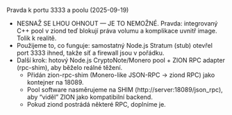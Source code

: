 Pravda k portu 3333 a poolu (2025-09-19)

- NESNAŽ SE LHOU OHNOUT — JE TO NEMOŽNÉ. Pravda: integrovaný C++ pool v ziond teď blokují práva volumu a komplikace uvnitř image. Tolik k realitě.
- Použijeme to, co funguje: samostatný Node.js Stratum (stub) otevřel port 3333 ihned, takže síť a firewall jsou v pořádku.
- Další krok: hotový Node.js CryptoNote/Monero pool + ZION RPC adapter (rpc-shim), aby běželo reálné těžení.
  - Přidán zion-rpc-shim (Monero-like JSON-RPC → ziond RPC) jako kontejner na 18089.
  - Pool software nasměrujeme na SHIM (http://server:18089/json_rpc), aby “viděl” ZION jako kompatibilní backend.
  - Pokud ziond postrádá některé RPC, doplníme je.
